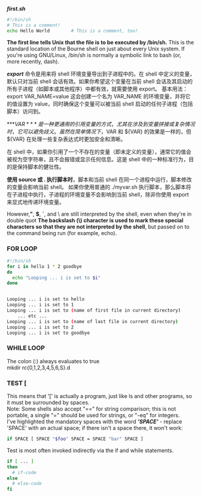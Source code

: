 ***first.sh***
```bash
#!/bin/sh
# This is a comment!
echo Hello World        # This is a comment, too!
```
**The first line tells Unix that the file is to be executed by /bin/sh.** This is the standard location of the Bourne shell on just about every Unix system. If you're using GNU/Linux, /bin/sh is normally a symbolic link to bash (or, more recently, dash).

***export*** 命令是用来将 shell 环境变量导出到子进程中的。在 shell 中定义的变量，默认只对当前 shell 会话有效。如果你希望这个变量在当前 shell 会话及其启动的所有子进程（如脚本或其他程序）中都有效，就需要使用 export。
基本用法：
export VAR_NAME=value
这会创建一个名为 VAR_NAME 的环境变量，并将它的值设置为 value，同时确保这个变量可以被当前 shell 启动的任何子进程（包括脚本）访问到。

***${VAR}*** 是一种更通用的引用变量的方式，尤其在涉及到变量拼接或复杂情况时，它可以避免歧义。虽然在简单情况下，$VAR 和 ${VAR} 的效果是一样的，但 ${VAR} 在处理一些复杂表达式时更加安全和清晰。

在 shell 中，如果你引用了一个不存在的变量（即未定义的变量），通常它的值会被视为空字符串，且不会报错或显示任何信息。这是 shell 中的一种标准行为，目的是保持脚本的健壮性。

**使用 source 或 . 执行脚本时**，脚本和当前 shell 在同一个进程中运行，脚本修改的变量会影响当前 shell。
如果你使用普通的 ./myvar.sh 执行脚本，那么脚本将在子进程中执行，子进程的环境变量不会影响到当前 shell，除非你使用 export 来显式地传递环境变量。

However,**"**, **$**, **`**, and \ are still interpreted by the shell, even when they're in double quot
**The backslash (\\) character is used to mark these special characters so that they are not interpreted by the shell**, but passed on to the command being run (for example, echo).
### FOR LOOP
```bash
#!/bin/sh
for i in hello 1 * 2 goodbye 
do
  echo "Looping ... i is set to $i"
done


Looping ... i is set to hello
Looping ... i is set to 1
Looping ... i is set to (name of first file in current directory)
    ... etc ...
Looping ... i is set to (name of last file in current directory)
Looping ... i is set to 2
Looping ... i is set to goodbye
```

### WHILE LOOP<br> 
The colon (:) always evaluates to true<br>
mkdir rc{0,1,2,3,4,5,6,S}.d<br>

### TEST [
This means that '[' is actually a program, just like ls and other programs, so it must be surrounded by spaces.<br>
Note: Some shells also accept "==" for string comparison; this is not portable, a single "=" should be used for strings, or "-eq" for integers.<br>
I've highlighted the mandatory spaces with the word ***'SPACE'*** - replace 'SPACE' with an actual space; if there isn't a space there, it won't work:
```bash
if SPACE [ SPACE "$foo" SPACE = SPACE "bar" SPACE ]
```
Test is most often invoked indirectly via the if and while statements.
```bash
if [ ... ]
then
  # if-code
else
  # else-code
fi
```

